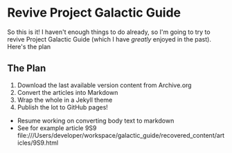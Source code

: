 # Revive Project Galactic Guide

So this is it! I haven't enough things to do already, so I'm going to try to revive Project Galactic Guide (which I have _greatly_ enjoyed in the past). Here's the plan

## The Plan

1. Download the last available version content from Archive.org
2. Convert the articles into Markdown
3. Wrap the whole in a Jekyll theme
4. Publish the lot to GitHub pages!

- Resume working on converting body text to markdown
- See for example article 9S9 file:///Users/developer/workspace/galactic_guide/recovered_content/articles/9S9.html

